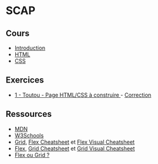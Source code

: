 # SCAP
## Cours
- [Introduction](https://github.com/hohll/SCAP/blob/main/Introduction/HTML%205%20_%20CSS%203%20_%20JS%20-%20Introduction.pdf)
- [HTML](https://github.com/hohll/SCAP/blob/main/HTML/HTML%20les%20derni%C3%A8res%20nouveaut%C3%A9s.pdf)
- [CSS](https://github.com/hohll/SCAP/blob/main/CSS/CSS%203%20rappels%20et%20nouveaut%C3%A9s.pdf)

## Exercices
- [ 1 - Toutou - Page HTML/CSS à construire ](https://github.com/hohll/SCAP/tree/main/Exercices/toutou) - [ Correction ](https://github.com/hohll/SCAP/blob/main/Exercices/toutou/toutou-corrige.zip)

## Ressources
- [MDN](https://developer.mozilla.org/fr/)
- [W3Schools](https://www.w3schools.com/)
- [Grid](https://www.joshwcomeau.com/css/interactive-guide-to-grid/), [Flex Cheatsheet](https://yoksel.github.io/flex-cheatsheet/) et [Flex Visual Cheatsheet](https://flexbox.malven.co/)  
- [Flex](https://www.joshwcomeau.com/css/interactive-guide-to-flexbox/), [Grid Cheatsheet](https://alialaa.github.io/css-grid-cheat-sheet/) et [Grid Visual Cheatsheet](https://grid.malven.co/)
- [Flex ou Grid ?](https://css-irl.info/to-grid-or-to-flex/)
